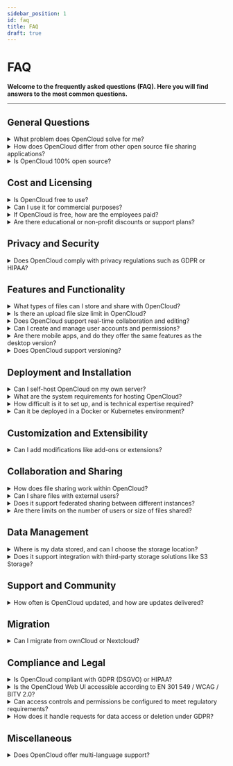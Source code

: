 ```yaml
---
sidebar_position: 1
id: faq
title: FAQ
draft: true
---
```


# FAQ

**Welcome to the frequently asked questions (FAQ). Here you will find answers to the most common questions.**

---

## General Questions

<details>
<summary>What problem does OpenCloud solve for me?</summary>

1. Simplified Administration

OpenCloud is designed to be straightforward to set up and manage, allowing administrators to handle the system with
minimal effort and without unnecessary complexity.

2. Independent File-sharing

OpenCloud is designed to give you a privacy-focused alternative to mainstream platforms like Microsoft OneDrive or
Google Drive, freeing you from reliance on big tech services and their data-collection practices.

</details>

<details>
<summary>How does OpenCloud differ from other open source file sharing applications?</summary>

OpenCloud is simpler and more reliable than existing PHP-based solutions. OpenCloud stands out by offering a radically
simplified architecture compared to other open-source file-sharing solutions. While many alternatives require
maintaining complex stacks involving multiple components like PHP, MySQL, Redis, and Apache — creating a web of
dependencies and potential security risks—OpenCloud avoids this entirely. It writes data directly to disk instead of
relying on a dedicated database, making it much easier to maintain and far more reliable. With OpenCloud, you can focus
on your files without worrying about intricate setups or data loss risks.

</details>

<details>
<summary>Is OpenCloud 100% open source?</summary>

Yes. The source code of OpenCloud is licenced under the Apache 2 licence.

</details>

## Cost and Licensing

<details>
<summary>Is OpenCloud free to use?</summary>

Yes, please!

</details>

<details>
<summary>Can I use it for commercial purposes?</summary>

Absolutely!

</details>

<details>
<summary>If OpenCloud is free, how are the employees paid?</summary>

We're glad you asked. We provide a paid support subscription, see
[https://opencloud.eu/en/product/service-and-support](https://opencloud.eu/en/product/service-and-support). With a
support subscription you’ll be the first to know about security vulnerabilities and receive detailed instructions on how
to address them or how to integrate OpenCloud into your existing systems and storage. We also provide Long-Term-Support
if you don't want to upgrade your system so frequently.

</details>

<details>
<summary>Are there educational or non-profit discounts or support plans?</summary>

Please contact sales for such inquiries and we'll find a good sulution.

</details>

## Privacy and Security

<details>
<summary>Does OpenCloud comply with privacy regulations such as GDPR or HIPAA?</summary>

Yes, of course!

</details>

## Features and Functionality

<details>
<summary>What types of files can I store and share with OpenCloud?</summary>

No restrictions. You can store and share any filetype. If necessary, you can restrict the upload of certain filetypes
like .exe or documents with macros like xlsm.

</details>

<details>
<summary>Is there an upload file size limit in OpenCloud?</summary>

Nope.

</details>

<details>
<summary>Does OpenCloud support real-time collaboration and editing?</summary>

Yes. We use the WOPI standard for realtime collabration in the web office application Collabora.

</details>

<details>
<summary>Can I create and manage user accounts and permissions?</summary>

Yes, you can either use the built-in user management system or integrate OpenCloud with your existing identity
management.

</details>

<details>
<summary>Are there mobile apps, and do they offer the same features as the desktop version?</summary>

We provide apps for Windows, MacOS, Linux, iOS and Android. Please refer to the roadmap to see when the apps will be
available: [https://opencloud.eu/roadmap](https://opencloud.eu/roadmap)

</details>

<details>
<summary>Does OpenCloud support versioning?</summary>

Yes. In case you made a mistake, you can always jump back to older versions of a file. We got your back!

</details>

## Deployment and Installation

<details>
<summary>Can I self-host OpenCloud on my own server?</summary>

Yes and we encourage you to do so! (We do not provide a SaaS service that stores your files on our servers, like Google
Drive or Microsoft OneDrive do.)

</details>

<details>
<summary>What are the system requirements for hosting OpenCloud?</summary>

The system requirements for hosting OpenCloud depend heavily on the number of concurrent users and the workload they
generate, such as the frequency of their requests. OpenCloud is versatile—it can run on anything from a Raspberry Pi to
a large data center setup.

For example, a Raspberry Pi 4 can support hundreds of registered users, but the key factor is the number of users
actively using the system at the same time. Concurrent users, especially those using desktop or mobile clients (which
frequently check for updates), require more resources. Additional features like the web office integration Collabora or
antivirus scanning also impact performance.

For a minimal setup, OpenCloud can comfortably support 20 concurrent users browsing files via the web interface. As your
user base or workload increases, scaling the hardware accordingly will ensure smooth performance. A factor to scale
performance is just to add storage, as OpenCloud needs storage IOPS for performance.

Key Factors for Optimal Performance:

- Storage IOPS: The performance of OpenCloud highly relies on the amount of IOPS of your storage - the more, the better.
- Network throughput: Another factor for enhancing the performance of OpenCloud is network throughput in distributed
  storage.

</details>

<details>
<summary>How difficult is it to set up, and is technical expertise required?</summary>

One of our goals is to make the deployment of OpenCloud as simple as possible. Depending on your expereince, it's
possible to set up a basic OpenCloud instance in less than 1 minute. See
[https://docs.opencloud.eu/docs/category/getting-started-1](https://docs.opencloud.eu/docs/category/getting-started-1)

</details>

<details>
<summary>Can it be deployed in a Docker or Kubernetes environment?</summary>

Yes.

- Docker Compose: The docker compose files are maintained and tested by us.
- Community HELM charts: Feel free to contribute!

</details>

## Customization and Extensibility

<details>
<summary>Can I add modifications like add-ons or extensions?</summary>

Yes, OpenCloud allows you customizations:

- **Wordings**: You can replace specific terms, such as changing the word “Spaces” to “Datarooms” to better fit your
  terminology.
- **Extensions**: The web UI also supports custom web extensions. Check out our developer documentation [here] to learn
  how to get started with creating and adding your own extensions and find existing extensions [here].

</details>

## Collaboration and Sharing

<details>
<summary>How does file sharing work within OpenCloud?</summary>

OpenCloud offers three main ways to share files, making it easy to collaborate and manage access:

1. **Personal Share**: Share files with registered users within your organization. You can assign permissions such as
   view, edit, or download, providing flexible control over file access.
2. **Share via Link**: Share files with anyone, even outside your organization, by generating a link. No account is
   required for accessing the file.
3. **Spaces**: Spaces are user-independent datarooms that belong to the organization rather than an individual. This
   ensures files remain within the organization, even if users leave. Examples of Spaces include school classes,
   collaborative projects, or organizational units like Marketing, Sales, or Finance. Spaces are easier for admins to
   manage, as they can be self-managed by designated users.

**Special Feature: Secret File Drop** The Secret File Drop allows anonymous users to securely upload files (e.g.,
homework, photos or even whistleblower material) without needing an account.

</details>

<details>
<summary>Can I share files with external users?</summary>

Yes. You can share files with anyone, even outside your organization, by generating a link. No account is required for
accessing the file. Link sharing can be disabled if needed.

</details>

<details>
<summary>Does it support federated sharing between different instances?</summary>

Yes, federated sharing is possible via Open Cloud Mesh (OCM). This feature allows you to securely share files and
collaborate across different instances, even if they are hosted by different organizations.

For example, a company with multiple branches in different regions could use OCM to share files between instances,
enabling collaboration across teams while maintaining control over local data.

</details>

<details>
<summary>Are there limits on the number of users or size of files shared?</summary>

No.

</details>

## Data Management

<details>
<summary>Where is my data stored, and can I choose the storage location?</summary>

OpenCloud is a fully self-hosted (on-premise) solution, meaning you have complete control over where your data is
stored. You can choose the server and country where OpenCloud will be installed. Unlike SaaS services like Google Drive
or Microsoft OneDrive, which store your files on their servers, OpenCloud gives you full control over your data,
ensuring privacy and security on your terms.

</details>

<details>
<summary>Does it support integration with third-party storage solutions like S3 Storage?</summary>

Yes, the following storage can be used:

- Posix Storage
- S3ng
- Ceph

</details>

## Support and Community

<details>
<summary>How often is OpenCloud updated, and how are updates delivered?</summary>

**Download updates** on download.opencloud.eu or via docker hub.

OpenCloud is released in three different release types: **Production, Rolling and Daily**. Each of them is targeted to a
specific use case and audience group.

</details>

## Migration

<details>
<summary>Can I migrate from ownCloud or Nextcloud?</summary>

Yes, there will be a migration available in 2025.

</details>

## Compliance and Legal

<details>
<summary>Is OpenCloud compliant with GDPR (DSGVO) or HIPAA?</summary>

Yes, of course!

</details>

<details>
<summary>Is the OpenCloud Web UI accessible according to EN 301 549 / WCAG / BITV 2.0?</summary>

Yes, the OpenCloud Web UI is accessible according to EN 301 549, WCAG, and BITV 2.0. We believe that accessibility is
important for everyone, not just for individuals with disabilities, as it benefits all users at some point in their
lives.

As we release new features every 3 weeks, we ensure that accessibility is integrated into the feature development
lifecycle. While we strive to maintain high accessibility standards, we’re only human and occasional mistakes may
happen. If a new feature unintentionally impacts accessibility, we treat it as a bug and address it in the next release.

If you encounter any accessibility violations, please let us know so we can promptly resolve the issue.

</details>

<details>
<summary>Can access controls and permissions be configured to meet regulatory requirements?</summary>

Yes, OpenCloud offers robust access control and permission settings that can be fully configured to meet various
regulatory requirements. You can define user roles, assign specific permissions, and set up granular access controls to
ensure compliance with industry standards and regulations such as GDPR, HIPAA, and others. With OpenCloud, you have the
flexibility to control who accesses your data, what actions they can perform, and how data is shared, ensuring that your
system remains secure and compliant with the required regulations.

</details>

<details>
<summary>How does it handle requests for data access or deletion under GDPR?</summary>

OpenCloud provides users with the ability to trigger a GDPR Export in a self-service manner. This export generates a
detailed report of all personal data stored in the context of OpenCloud, excluding the user’s own files. The report
includes relevant data related to the user’s account and activity within the system, ensuring transparency and
compliance with GDPR requirements. For the deletion of personal files, users have full control to manage and remove
their own data as needed.

</details>

## Miscellaneous

<details>
<summary>Does OpenCloud offer multi-language support?</summary>

Yes, OpenCloud fully maintains both **English** and **German** languages. Additionally, the web UI offers support for
other languages, which are listed below. Please note that these languages are not 100% translated and are maintained by
the community on a best-effort basis. We appreciate the contributions from our community to help improve the language
support over time.

Community maintained languages:

- Albanian
- Afrikaans
- Arabic
- Bosnian
- Bulgarian
- Chinese
- Croatian
- Czech
- Estonian
- French
- Galician
- Georgian
- Greek
- Hebrew
- Indonesian
- Italian
- Japanese
- Korean
- Dutch
- Polish
- Portuguese
- Romanian
- Russian
- Serbian
- Sinhala
- Slovak
- Spanish
- Swedish
- Turkish
- Ukrainian

</details>
